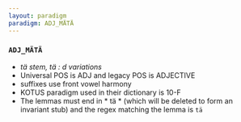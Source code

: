 ```yaml
---
layout: paradigm
paradigm: ADJ_MÄTÄ
---
```

### ` ADJ_MÄTÄ `

* _tä stem, tä : d variations_
* Universal POS is ADJ and legacy POS is ADJECTIVE
* suffixes use front vowel harmony
* KOTUS paradigm used in their dictionary is 10-F
* The lemmas must end in * tä * (which will be deleted to form an invariant stub) and the regex matching the lemma is ` tä `
